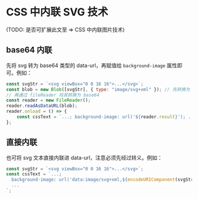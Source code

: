 # CSS 中内联 SVG 技术

(TODO: 是否可扩展此文至 => CSS 中内联图片技术)

## base64 内联

先将 svg 转为 base64 类型的 data-url，再赋值给 `background-image` 属性即可。例如：

```js
const svgStr = `<svg viewBox="0 0 16 16">...</svg>`;
const blob = new Blob([svgStr], { type: "image/svg+xml" }); // 先转换为 blob
// 再通过 fileReader 将其转换为 base64
const reader = new FileReader();
reader.readAsDataURL(blob);
reader.onload = () => {
	const cssText = `...; background-image: url('${reader.result}'); ...`;
};
```

## 直接内联

也可将 svg 文本直接内联进 data-url，注意必须先经过转义。例如：

```js
const svgStr = `<svg viewBox="0 0 16 16">...</svg>`;
const cssText = `...; 
  background-image: url('data:image/svg+xml,${encodeURIComponent(svgStr)}');
  ...
`;
```

<!-- <CSSInlineSVG /> -->

